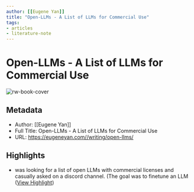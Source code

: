 ```yaml
---
author: [[Eugene Yan]]
title: "Open-LLMs - A List of LLMs for Commercial Use"
tags: 
- articles
- literature-note
---
```

# Open-LLMs - A List of LLMs for Commercial Use

![rw-book-cover](https://eugeneyan.com/assets/og_image/default.jpg)

## Metadata
- Author: [[Eugene Yan]]
- Full Title: Open-LLMs - A List of LLMs for Commercial Use
- URL: https://eugeneyan.com//writing/open-llms/

## Highlights
- was looking for a list of open LLMs with commercial licenses and casually asked on a discord channel. (The goal was to finetune an LLM ([View Highlight](https://read.readwise.io/read/01gzyfgr4d6y4rg9pwreq05a78))
